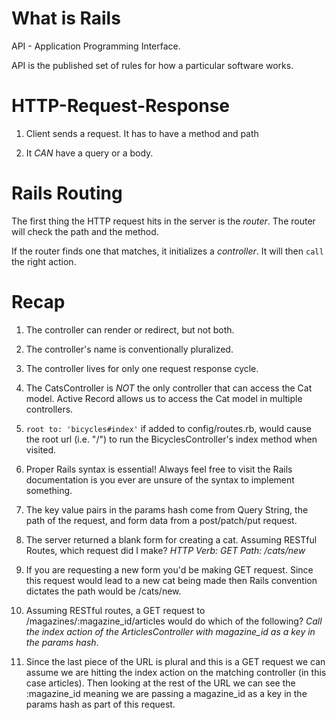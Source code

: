 # What is Rails

API - Application Programming Interface.

API is the published set of rules for how a particular software works.

# HTTP-Request-Response

1. Client sends a request. It has to have a method and path

2. It _CAN_ have a query or a body.

# Rails Routing

The first thing the HTTP request hits in the server is the _router_. The router will check the path and the method.

If the router finds one that matches, it initializes a _controller_. It will then `call` the right action.

# Recap

1. The controller can render or redirect, but not both.
2. The controller's name is conventionally pluralized.
3. The controller lives for only one request response cycle.
4. The CatsController is _NOT_ the only controller that can access the Cat model. Active Record allows us to access the Cat model in multiple controllers.

5. `root to: 'bicycles#index'` if added to config/routes.rb, would cause the root url (i.e. "/") to run the BicyclesController's index method when visited.
6. Proper Rails syntax is essential! Always feel free to visit the Rails documentation is you ever are unsure of the syntax to implement something.

7. The key value pairs in the params hash come from Query String, the path of the request, and form data from a post/patch/put request.

8. The server returned a blank form for creating a cat. Assuming RESTful Routes, which request did I make? _HTTP Verb: GET Path: /cats/new_

9. If you are requesting a new form you'd be making GET request. Since this request would lead to a new cat being made then Rails convention dictates the path would be /cats/new.

10. Assuming RESTful routes, a GET request to /magazines/:magazine_id/articles would do which of the following? _Call the index action of the ArticlesController with magazine_id as a key in the params hash_.
11. Since the last piece of the URL is plural and this is a GET request we can assume we are hitting the index action on the matching controller (in this case articles). Then looking at the rest of the URL we can see the :magazine_id meaning we are passing a magazine_id as a key in the params hash as part of this request.
